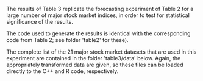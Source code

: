 The results of Table 3 replicate the forecasting experiment of Table 2 for a large number of major stock market indices, in order to test for statistical significance of the results. 

The code used to generate the results is identical with the corresponding code from Table 2; see folder 'table2' for these). 

The complete list of the 21 major stock market datasets that are used in this experiment are contained in the folder 'table3/data' below. Again, the appropriately transformed data are given, so these files can be loaded directly to the C++ and R code, respectively.
